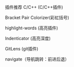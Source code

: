插件推荐
C/C++ (C/C++插件)

Bracket Pair Colorizer(彩虹括号)

highlight-words (高亮插件)

Indenticator (高亮深度)

GitLens (git插件)

navigate（导航跳转：前进后退）
